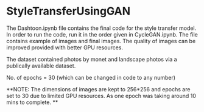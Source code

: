 # StyleTransferUsingGAN

The Dashtoon.ipynb file contains the final code for the style transfer model. In order to run the code, run it in the order given in CycleGAN.ipynb. 
The file contains example of images and final images. The quality of images can be improved provided with better GPU resources. 

The dataset contained photos by monet and landscape photos via a publically available dataset. 

No. of epochs = 30 (which can be changed in code to any number)

**NOTE: The dimensions of images are kept to 256*256 and epochs are set to 30 due to limited GPU resources. As one epoch was taking around 10 mins to complete. 
**
